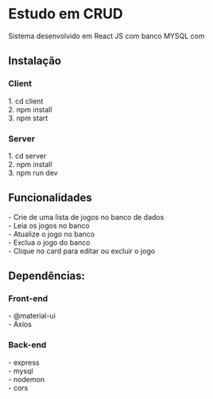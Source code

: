 <h1>Estudo em CRUD</h1>
Sistema desenvolvido em React JS com banco MYSQL com</br>

<h2>Instalação</h2>
<h3>Client</h3>
1. cd client</br>
2. npm install</br>
3. npm start</br>

<h3>Server</h3>
1. cd server</br>
2. npm install</br>
3. npm run dev</br>

<h2>Funcionalidades</h2>
- Crie de uma lista de jogos no banco de dados</br>
- Leia os jogos no banco</br>
- Atualize o jogo no banco</br>
- Exclua o jogo do banco</br>
- Clique no card para editar ou excluir o jogo</br>

<h2>Dependências:</h2>
<h3>Front-end</h3>
- @material-ui</br>
- Axios</br>

<h3>Back-end</h3>
- express</br>
- mysql</br>
- nodemon</br>
- cors</br>
